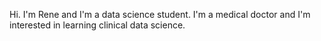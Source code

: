 Hi. I'm Rene and I'm a data science student.
I'm a medical doctor and I'm interested in learning clinical data science.


